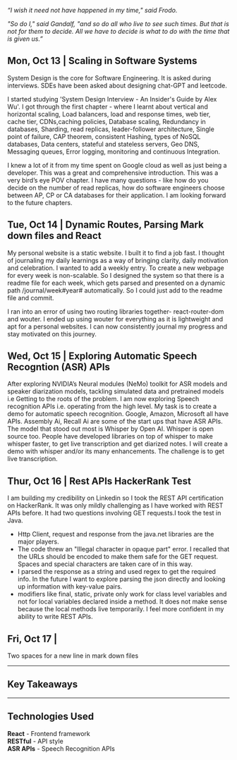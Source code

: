 *“I wish it need not have happened in my time," said Frodo.*

*"So do I," said Gandalf, "and so do all who live to see such times. But that is not for them to decide. All we have to decide is what to do with the time that is given us.”*

## Mon, Oct 13 | Scaling in Software Systems 
System Design is the core for Software Engineering. It is asked during interviews. SDEs have been asked about designing chat-GPT and leetcode. 

I started studying 'System Design Interview - An Insider's Guide by Alex Wu'. I got through the first chapter - where I learnt about vertical and horizontal scaling, Load balancers, load and response times, web tier, cache tier, CDNs,caching policies,  Database scaling, Redundancy in databases, Sharding, read replicas, leader-follower architecture, Single point of failure, CAP theorem, consistent Hashing, types of NoSQL databases, Data centers, stateful and stateless servers, Geo DNS, Messaging queues,  Error logging, monitoring and continuous Integration. 

I knew a lot of it from my time spent on Google cloud as well as just being a developer.  This was a great and comprehensive introduction. This was a very bird’s eye POV chapter. I have many questions - like how do you decide on the number of read replicas, how do software engineers choose between AP, CP or CA databases for their application. I am looking forward to the future chapters. 


## Tue, Oct 14 | Dynamic Routes, Parsing Mark down files and React 
My personal website is a static website. I built it to find a job fast. I thought of journaling my daily learnings as a way of bringing clarity, daily motivation and celebration. 
I wanted to add a weekly entry. To create a new webpage for every week is non-scalable. So I designed the system so that there is a readme file for each week, which gets parsed and presented on a dynamic path /journal/week#year# automatically. So I could just add to the readme file and commit. 

I ran into an error of using two routing libraries together- react-router-dom and wouter. I ended up using wouter for everything as it is lightweight and apt for a personal websites. I can now consistently journal my progress and stay motivated on this journey. 

## Wed, Oct 15 | Exploring Automatic Speech Recogntion (ASR) APIs
After exploring NVIDIA’s Neural modules (NeMo) toolkit for ASR models and speaker diarization models, tackling simulated data and pretrained models i.e Getting to the roots of the problem. 
I am now exploring Speech recognition APIs i.e. operating from the high level.  My task is to create a demo for automatic speech recognition. 
Google, Amazon, Microsoft all have APIs. Assembly Ai, Recall Ai are some of the start ups that have ASR APIs. 
The model that stood out most is Whisper by Open AI. Whisper is open source too. People have developed libraries on top of whisper to make whisper faster, to get live transcription and get diarized notes. I will create a demo with whisper and/or its many enhancements. The challenge is to get live transcription. 

## Thur, Oct 16 | Rest APIs HackerRank Test 
I am building my credibility on Linkedin so I took the REST API certification on HackerRank. It was only mildly challenging as I have worked with REST APIs before. It had two questions involving GET requests.I took the test in Java.
   - Http Client, request and response from the java.net libraries are the major players.
   - The code threw an "Illegal character in opaque part" error. I recalled that the URLs should be encoded to make them safe for the GET request. Spaces and special characters are taken care of in this way.
   - I parsed the response as a string and used regex to get the required info. In the future I want to explore parsing the json directly and looking up information with key-value pairs.
   - modifiers like final, static, private only work for class level variables and not for local variables declared inside a method. It does not make sense because the local methods live temporarily.
I feel more confident in my ability to write REST APIs.

## Fri, Oct 17 | 
Two spaces for a new line in mark down files

---

## Key Takeaways



---

## Technologies Used

**React** - Frontend framework  
**RESTful** - API style  
**ASR APIs** - Speech Recognition APIs